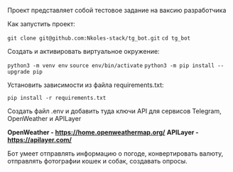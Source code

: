 Проект представляет собой тестовое задание на ваксию разработчика

Как запустить проект:

```git clone git@github.com:Nkoles-stack/tg_bot.git```
```cd tg_bot```

Cоздать и активировать виртуальное окружение:

```python3 -m venv env```
```source env/bin/activate```
```python3 -m pip install --upgrade pip```

Установить зависимости из файла requirements.txt:

```pip install -r requirements.txt```

Создать файл .env и добавить туда ключи API для сервисов Telegram, OpenWeather и APILayer

**OpenWeather - https://home.openweathermap.org/**
**APILayer - https://apilayer.com/**

Бот умеет отправлять информацию о погоде, конвертировать валюту, отправлять фотографии кошек и собак, создавать опросы.
